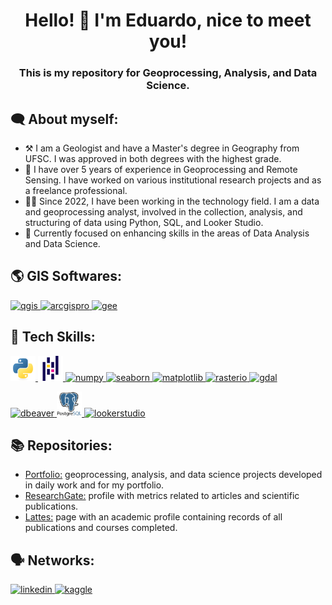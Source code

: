 <h1 align="center"> Hello! 👋 I'm Eduardo, nice to meet you! </h1>

<h3 align="center"> This is my repository for Geoprocessing, Analysis, and Data Science. </h3>

## 🗨 About myself: 
* ⚒ I am a Geologist and have a Master's degree in Geography from UFSC. I was approved in both degrees with the highest grade.
* 🧭 I have over 5 years of experience in Geoprocessing and Remote Sensing. I have worked on various institutional research projects and as a freelance professional.
* 👨‍💻 Since 2022, I have been working in the technology field. I am a data and geoprocessing analyst, involved in the collection, analysis, and structuring of data using Python, SQL, and Looker Studio.
* 🧠 Currently focused on enhancing skills in the areas of Data Analysis and Data Science.

<h2 align="left"> 🌎 GIS Softwares: </h2>

<p align="left"> <a href="https://www.qgis.org/" target="_blank" rel="noreferrer"> <img src="https://upload.wikimedia.org/wikipedia/commons/9/91/QGIS_logo_new.svg" alt="qgis" width="40" height="40"/> </a>   
  <a href="https://www.esri.com/en-us/home" target="_blank" rel="noreferrer"> <img src="https://www.img.com.br/content/dam/esrisites/en-us/common/icons/product-logos/ArcGIS-Pro.png" alt="arcgispro" width="40" height="40"/> </a> 
  <a href="https://earthengine.google.com/" target="_blank" rel="noreferrer"> <img src="https://cdn.icon-icons.com/icons2/1508/PNG/512/googleearth-engine_104576.png" alt="gee" width="40" height="40"/> </a> 

<h2 align="left"> 🎯 Tech Skills: </h2>

  <a href="https://www.python.org" target="_blank" rel="noreferrer"> <img src="https://raw.githubusercontent.com/devicons/devicon/master/icons/python/python-original.svg" alt="python" width="40" height="40"/> </a> <a href="https://pandas.pydata.org/" target="_blank" rel="noreferrer"> <img src="https://raw.githubusercontent.com/devicons/devicon/2ae2a900d2f041da66e950e4d48052658d850630/icons/pandas/pandas-original.svg" alt="pandas" width="40" height="40"/> </a> <a href="https://numpy.org/" target="_blank" rel="noreferrer"> <img src="https://numpy.org/images/logo.svg" alt="numpy" width="40" height="40"/> </a> <a href="https://seaborn.pydata.org/" target="_blank" rel="noreferrer"> <img src="https://seaborn.pydata.org/_images/logo-mark-lightbg.svg" alt="seaborn" width="40" height="40"/> </a> <a href="https://matplotlib.org/" target="_blank" rel="noreferrer"> <img src="https://upload.wikimedia.org/wikipedia/commons/8/84/Matplotlib_icon.svg" alt="matplotlib" width="40" height="40"/> </a> <a href="https://rasterio.readthedocs.io/en/stable/" target="_blank" rel="noreferrer"> <img src="https://avatars.githubusercontent.com/u/46967650?s=200&v=4" alt="rasterio" width="40" height="40"/> </a> <a href="https://gdal.org/index.html" target="_blank" rel="noreferrer"> <img src="https://upload.wikimedia.org/wikipedia/commons/d/df/GDALLogoColor.svg" alt="gdal" width="40" height="40"/> </a>  </p>
  <a href="https://dbeaver.io/" target="_blank" rel="noreferrer"> <img src="https://dbeaver.io/wp-content/uploads/2015/09/beaver-head.png" alt="dbeaver" width="40" height="40"/> </a>   <a href="https://www.postgresql.org" target="_blank" rel="noreferrer"> <img src="https://raw.githubusercontent.com/devicons/devicon/master/icons/postgresql/postgresql-original-wordmark.svg" alt="postgresql" width="40" height="40"/> </a> 
 <a href="https://lookerstudio.google.com/u/0/" target="_blank" rel="noreferrer"> <img src="https://www.svgrepo.com/show/354012/looker-icon.svg" alt="lookerstudio" width="40" height="40"/> </a> 

<h2 align="left"> 📚 Repositories: </h2>

- <a href="https://github.com/earapanos/Portfolio">Portfolio:</a> geoprocessing, analysis, and data science projects developed in daily work and for my portfolio.
- <a href="https://www.researchgate.net/profile/Eduardo-Rapanos">ResearchGate:</a> profile with metrics related to articles and scientific publications.
- <a href="https://buscatextual.cnpq.br/buscatextual/visualizacv.do?id=K2098021H8&tokenCaptchar=03AFcWeA4UW9X9z3KH4hI9tiY9u10_D7ImptyRvaQATHR_84ms2wRo7pLjXs90M6mgD8mn52L1rirrvBuwGmnnrMhRfn5tXa7B8vO9Xu8TTRwmLH3L_VC_pZwsajBfdhfI91W6SbLgrOA6e5oWiYv02MFknyjH3ytEQ26wltr6yfzqeO2T54Ezi57hOj6QkmI5XP89GYUqs-l5uAQzE-XUSbnBdrVHL05bb1yjotBUZ2BfKWYVgKYXh18cb72hme83Trd2d0DDjD0SkNW_MTxXHat97GPdt4M5kqysirOsd3vxnd9OV9rZxvASwanq9O4Xj_PuO6pbovM3l-v3fk8Aq-tiPoIauY05kDUnvWT-9Jali7AyQvSZtRVUlTpvnUMIe7s-hY65_fc9UdDB0SRHGkvAmwjVtkhBWl-qqOkPn4f8xeZE1pPBeR5V96doGb34FZ87dV1D_tiKNhc4fp-lzFppQIsqIey8ZuX_qb4GVGHmNTttVOqMcIuTwaAoKRY2LTvmJ5SG7FenKfHTcEE9MDjwlt_0FIFSUu5JBi3svWNmBtulJoBguuv9gZWrjX_NmD-1bypkDnDmCImjlF8CzdYz0lKHM-qIlnfnadCEeLt9rfCeuPfwk5gTcgSzj2rF-jJP5OAjM2yYTo-HLm6WHAWId-ajYsKMFg">Lattes:</a> page with an academic profile containing records of all publications and courses completed.
  
<h2 align="left"> 🗣 Networks: </h2>

 <a href="https://www.linkedin.com/in/eduardo-rapanos/" target="_blank" rel="noreferrer"> <img src="https://upload.wikimedia.org/wikipedia/commons/8/81/LinkedIn_icon.svg" alt="linkedin" width="40" height="40"/> </a>
  <a href="https://www.kaggle.com/rapanos" target="_blank" rel="noreferrer"> <img src="https://cdn4.iconfinder.com/data/icons/logos-and-brands/512/189_Kaggle_logo_logos-512.png" alt="kaggle" width="40" height="40"/> </a>
